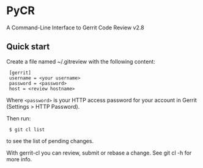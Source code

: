 PyCR
====

A Command-Line Interface to Gerrit Code Review v2.8

Quick start
-----------

Create a file named ~/.gitreview with the following content:

     [gerrit]
     username = <your username>
     password = <password>
     host = <review hostname>

Where `<password>` is your HTTP access password for your account in Gerrit
(Settings > HTTP Password).

Then run:

     $ git cl list

to see the list of pending changes.

With gerrit-cl you can review, submit or rebase a change. See git cl -h
for more info.